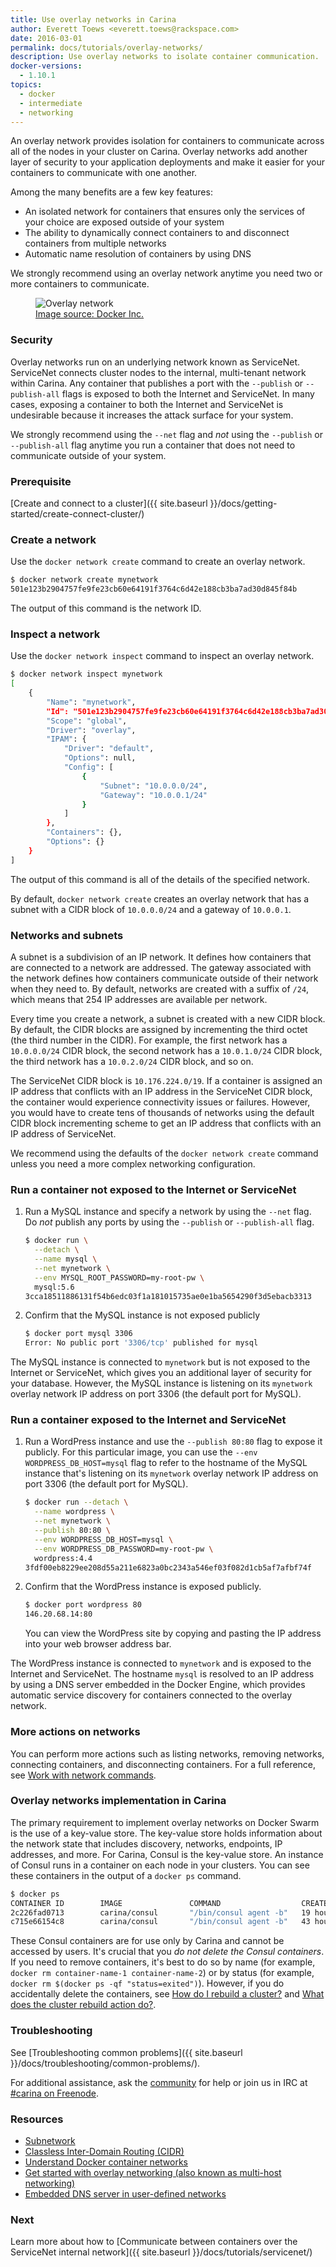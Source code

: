 ```yaml
---
title: Use overlay networks in Carina
author: Everett Toews <everett.toews@rackspace.com>
date: 2016-03-01
permalink: docs/tutorials/overlay-networks/
description: Use overlay networks to isolate container communication.
docker-versions:
  - 1.10.1
topics:
  - docker
  - intermediate
  - networking
---
```


An overlay network provides isolation for containers to communicate across all of the nodes in your cluster on Carina. Overlay networks add another layer of security to your application deployments and make it easier for your containers to communicate with one another.

Among the many benefits are a few key features:

* An isolated network for containers that ensures only the services of your choice are exposed outside of your system
* The ability to dynamically connect containers to and disconnect containers from multiple networks
* Automatic name resolution of containers by using DNS

We strongly recommend using an overlay network anytime you need two or more containers to communicate.

<figure>
  <img src="{% asset_path weekly-news/overlay-network.png %}" alt="Overlay network"/>
  <figcaption>
  <a href="https://docs.docker.com/engine/userguide/networking/dockernetworks/#an-overlay-network" target="_blank_">Image source: Docker Inc.</a>
  </figcaption>
</figure>

### Security

Overlay networks run on an underlying network known as ServiceNet. ServiceNet connects cluster nodes to the internal, multi-tenant network within Carina. Any container that publishes a port with the `--publish` or `--publish-all` flags is exposed to both the Internet and ServiceNet. In many cases, exposing a container to both the Internet and ServiceNet is undesirable because it increases the attack surface for your system.

We strongly recommend using the `--net` flag and _not_ using the `--publish` or `--publish-all` flag anytime you run a container that does not need to communicate outside of your system.

### Prerequisite

[Create and connect to a cluster]({{ site.baseurl }}/docs/getting-started/create-connect-cluster/)

### Create a network

Use the `docker network create` command to create an overlay network.

```bash
$ docker network create mynetwork
501e123b2904757fe9fe23cb60e64191f3764c6d42e188cb3ba7ad30d845f84b
```

The output of this command is the network ID.

### Inspect a network

Use the `docker network inspect` command to inspect an overlay network.

```bash
$ docker network inspect mynetwork
[
    {
        "Name": "mynetwork",
        "Id": "501e123b2904757fe9fe23cb60e64191f3764c6d42e188cb3ba7ad30d845f84b",
        "Scope": "global",
        "Driver": "overlay",
        "IPAM": {
            "Driver": "default",
            "Options": null,
            "Config": [
                {
                    "Subnet": "10.0.0.0/24",
                    "Gateway": "10.0.0.1/24"
                }
            ]
        },
        "Containers": {},
        "Options": {}
    }
]
```

The output of this command is all of the details of the specified network.

By default, `docker network create` creates an overlay network that has a subnet with a CIDR block of `10.0.0.0/24` and a gateway of `10.0.0.1`.

### Networks and subnets

A subnet is a subdivision of an IP network. It defines how containers that are connected to a network are addressed. The gateway associated with the network defines how containers communicate outside of their network when they need to. By default, networks are created with a suffix of `/24`, which means that 254 IP addresses are available per network.

Every time you create a network, a subnet is created with a new CIDR block. By default, the CIDR blocks are assigned by incrementing the third octet (the third number in the CIDR). For example, the first network has a `10.0.0.0/24` CIDR block, the second network has a `10.0.1.0/24` CIDR block, the third network has a `10.0.2.0/24` CIDR block, and so on.

The ServiceNet CIDR block is `10.176.224.0/19`. If a container is assigned an IP address that conflicts with an IP address in the ServiceNet CIDR block, the container would experience connectivity issues or failures. However, you would have to create tens of thousands of networks using the default CIDR block incrementing scheme to get an IP address that conflicts with an IP address of ServiceNet.

We recommend using the defaults of the `docker network create` command unless you need a more complex networking configuration.

### Run a container not exposed to the Internet or ServiceNet

1. Run a MySQL instance and specify a network by using the `--net` flag. Do _not_ publish any ports by using the `--publish` or `--publish-all` flag.

    ```bash
    $ docker run \
      --detach \
      --name mysql \
      --net mynetwork \
      --env MYSQL_ROOT_PASSWORD=my-root-pw \
      mysql:5.6
    3cca18511886131f54b6edc03f1a181015735ae0e1ba5654290f3d5ebacb3313
    ```

1. Confirm that the MySQL instance is not exposed publicly

    ```bash
    $ docker port mysql 3306
    Error: No public port '3306/tcp' published for mysql
    ```

The MySQL instance is connected to `mynetwork` but is not exposed to the Internet or ServiceNet, which gives you an additional layer of security for your database. However, the MySQL instance is listening on its `mynetwork` overlay network IP address on port 3306 (the default port for MySQL).

### Run a container exposed to the Internet and ServiceNet

1. Run a WordPress instance and use the `--publish 80:80` flag to expose it publicly. For this particular image, you can use the `--env WORDPRESS_DB_HOST=mysql` flag to refer to the hostname of the MySQL instance that's listening on its `mynetwork` overlay network IP address on port 3306 (the default port for MySQL).

    ```bash
    $ docker run --detach \
      --name wordpress \
      --net mynetwork \
      --publish 80:80 \
      --env WORDPRESS_DB_HOST=mysql \
      --env WORDPRESS_DB_PASSWORD=my-root-pw \
      wordpress:4.4
    3fdf00eb8229ee208d55a211e6823a0bc2343a546ef03f082d1cb5af7afbf74f
    ```

1. Confirm that the WordPress instance is exposed publicly.

    ```bash
    $ docker port wordpress 80
    146.20.68.14:80
    ```

    You can view the WordPress site by copying and pasting the IP address into your web browser address bar.

The WordPress instance is connected to `mynetwork` and is exposed to the Internet and ServiceNet. The hostname `mysql` is resolved to an IP address by using a DNS server embedded in the Docker Engine, which provides automatic service discovery for containers connected to the overlay network.

### More actions on networks

You can perform more actions such as listing networks, removing networks, connecting containers, and disconnecting containers. For a full reference, see [Work with network commands](https://docs.docker.com/engine/userguide/networking/work-with-networks/).

### Overlay networks implementation in Carina

The primary requirement to implement overlay networks on Docker Swarm is the use of a key-value store. The key-value store holds information about the network state that includes discovery, networks, endpoints, IP addresses, and more. For Carina, Consul is the key-value store. An instance of Consul runs in a container on each node in your clusters. You can see these containers in the output of a `docker ps` command.

```bash
$ docker ps
CONTAINER ID        IMAGE               COMMAND                  CREATED             STATUS              PORTS               NAMES
2c226fad0713        carina/consul       "/bin/consul agent -b"   19 hours ago        Up 19 hours                             96afcb76-6483-443e-941d-df9f803a4628-n2/carina-svcd
c715e66154c8        carina/consul       "/bin/consul agent -b"   43 hours ago        Up 43 hours                             96afcb76-6483-443e-941d-df9f803a4628-n1/carina-svcd
```

These Consul containers are for use only by Carina and cannot be accessed by users. It's crucial that you _do not delete the Consul containers_. If you need to remove containers, it's best to do so by name (for example, `docker rm container-name-1 container-name-2`) or by status (for example, `docker rm $(docker ps -qf "status=exited")`). However, if you do accidentally delete the containers, see [How do I rebuild a cluster?]({{site.baseurl}}/docs/reference/faq/#how-do-i-rebuild-a-cluster) and [What does the cluster rebuild action do?]({{site.baseurl}}/docs/reference/faq/#what-does-the-cluster-rebuild-action-do).

### Troubleshooting

See [Troubleshooting common problems]({{ site.baseurl }}/docs/troubleshooting/common-problems/).

For additional assistance, ask the [community](https://community.getcarina.com/) for help or join us in IRC at [#carina on Freenode](http://webchat.freenode.net/?channels=carina).

### Resources

* [Subnetwork](https://en.wikipedia.org/wiki/Subnetwork)
* [Classless Inter-Domain Routing (CIDR)](https://en.wikipedia.org/wiki/Classless_Inter-Domain_Routing)
* [Understand Docker container networks](https://docs.docker.com/engine/userguide/networking/dockernetworks/)
* [Get started with overlay networking (also known as multi-host networking)](https://docs.docker.com/engine/userguide/networking/get-started-overlay/)
* [Embedded DNS server in user-defined networks](https://docs.docker.com/engine/userguide/networking/configure-dns/)

### Next

Learn more about how to [Communicate between containers over the ServiceNet internal network]({{ site.baseurl }}/docs/tutorials/servicenet/)
